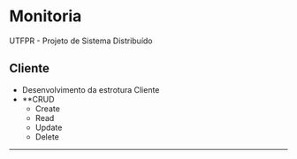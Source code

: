 # Monitoria
UTFPR - Projeto de Sistema Distribuído

## Cliente
* Desenvolvimento da estrotura Cliente
* **CRUD
   * Create
   * Read
   * Update
   * Delete

------------------------------------------